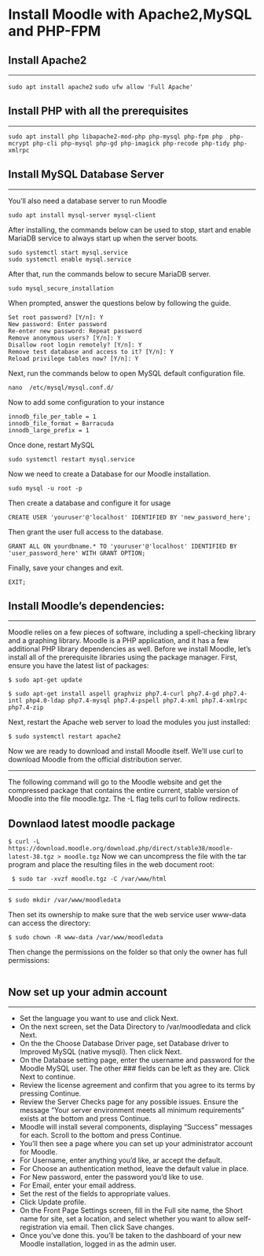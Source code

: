 # Install Moodle with Apache2,MySQL and PHP-FPM
## Install Apache2
***
```sudo apt install apache2```
```sudo ufw allow 'Full Apache'```
## Install PHP with all the prerequisites
***
```sudo apt install php libapache2-mod-php php-mysql php-fpm php  php-mcrypt php-cli php-mysql php-gd php-imagick php-recode php-tidy php-xmlrpc```

## Install MySQL Database Server
***
You’ll also need a database server to run Moodle

```sudo apt install mysql-server mysql-client```

After installing, the commands below can be used to stop, start and enable MariaDB service to always start up when the server boots.

```sudo systemctl stop mysql.service
sudo systemctl start mysql.service
sudo systemctl enable mysql.service
```
After that, run the commands below to secure MariaDB server.

```sudo mysql_secure_installation```

When prompted, answer the questions below by following the guide.

```Enter current password for root (enter for none): Press Enter
Set root password? [Y/n]: Y
New password: Enter password
Re-enter new password: Repeat password
Remove anonymous users? [Y/n]: Y
Disallow root login remotely? [Y/n]: Y
Remove test database and access to it? [Y/n]: Y
Reload privilege tables now? [Y/n]: Y
```
Next, run the commands below to open MySQL default configuration file.

```nano  /etc/mysql/mysql.conf.d/```

Now to add some configuration to your instance

```default_storage_engine = innodb
innodb_file_per_table = 1
innodb_file_format = Barracuda
innodb_large_prefix = 1
```
Once done, restart MySQL

```sudo systemctl restart mysql.service```

Now we need to create a Database for our Moodle installation.

```sudo mysql -u root -p```

Then create a database and configure it for usage

```CREATE DATABASE yourdbname;
CREATE USER 'youruser'@'localhost' IDENTIFIED BY 'new_password_here';
```
Then grant the user full access to the database.

```GRANT ALL ON yourdbname.* TO 'youruser'@'localhost' IDENTIFIED BY 'user_password_here' WITH GRANT OPTION;```

Finally, save your changes and exit.

```FLUSH PRIVILEGES;
EXIT;
```
## Install Moodle’s dependencies:
***
Moodle relies on a few pieces of software, including a spell-checking library and a graphing library. Moodle is a PHP application, and it has a few additional PHP library dependencies as well. Before we install Moodle, let’s install all of the prerequisite libraries using the package manager. First, ensure you have the latest list of packages:

``` $ sudo apt-get update ```

``` $ sudo apt-get install aspell graphviz php7.4-curl php7.4-gd php7.4-intl php4.0-ldap php7.4-mysql php7.4-pspell php7.4-xml php7.4-xmlrpc php7.4-zip ```

Next, restart the Apache web server to load the modules you just installed:

``` $ sudo systemctl restart apache2 ```

Now we are ready to download and install Moodle itself. We’ll use curl to download Moodle from the official distribution server.
***
The following command will go to the Moodle website and get the compressed package that contains the entire current, stable version of Moodle into the file moodle.tgz. The -L flag tells curl to follow redirects.

## Downlaod latest moodle package

``` $ curl -L https://download.moodle.org/download.php/direct/stable38/moodle-latest-38.tgz > moodle.tgz ```
Now we can uncompress the file with the tar program and place the resulting files in the web document root:

``` $ sudo tar -xvzf moodle.tgz -C /var/www/html```

***
``` $ sudo mkdir /var/www/moodledata ```

Then set its ownership to make sure that the web service user www-data can access the directory:

```$ sudo chown -R www-data /var/www/moodledata ```

Then change the permissions on the folder so that only the owner has full permissions:

```$ sudo chmod -R 0770 /var/www/moodledata
```
## Now set up your admin account
***
* Set the language you want to use and click Next.
* On the next screen, set the Data Directory to /var/moodledata and click Next.
* On the the Choose Database Driver page, set Database driver to Improved MySQL (native mysqli). Then click Next.
* On the Database setting page, enter the username and password for the Moodle MySQL user. The other ### fields can be left as they are. Click Next to continue.
* Review the license agreement and confirm that you agree to its terms by pressing Continue.
* Review the Server Checks page for any possible issues. Ensure the message “Your server environment meets all minimum requirements” exists at the bottom and press Continue.
* Moodle will install several components, displaying “Success” messages for each. Scroll to the bottom and press Continue.
* You’ll then see a page where you can set up your administrator account for Moodle.
* For Username, enter anything you’d like, ar accept the default.
* For Choose an authentication method, leave the default value in place.
* For New password, enter the password you’d like to use.
* For Email, enter your email address.
* Set the rest of the fields to appropriate values.
* Click Update profile.
* On the Front Page Settings screen, fill in the Full site name, the Short name for site, set a location, and select whether you want to allow self-registration via email. Then click Save changes.
* Once you’ve done this. you’ll be taken to the dashboard of your new Moodle installation, logged in as the admin user.
